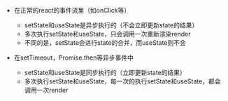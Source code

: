 
- 在正常的react的事件流里（如onClick等）
  - setState和useState是异步执行的（不会立即更新state的结果）
  - 多次执行setState和useState，只会调用一次重新渲染render
  - 不同的是，setState会进行state的合并，而useState则不会


- 在setTimeout，Promise.then等异步事件中
  - setState和useState是同步执行的（立即更新state的结果）
  - 多次执行setState和useState，每一次的执行setState和useState，都会调用一次render
